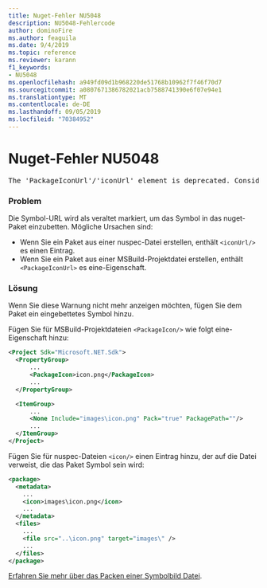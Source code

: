 ```yaml
---
title: Nuget-Fehler NU5048
description: NU5048-Fehlercode
author: dominoFire
ms.author: feaguila
ms.date: 9/4/2019
ms.topic: reference
ms.reviewer: karann
f1_keywords:
- NU5048
ms.openlocfilehash: a949fd09d1b968220de51768b10962f7f46f70d7
ms.sourcegitcommit: a0807671386782021acb7588741390e6f07e94e1
ms.translationtype: MT
ms.contentlocale: de-DE
ms.lasthandoff: 09/05/2019
ms.locfileid: "70384952"
---
```

# <a name="nuget-error-nu5048"></a>Nuget-Fehler NU5048

<pre>The 'PackageIconUrl'/'iconUrl' element is deprecated. Consider using the 'PackageIcon'/'icon' element instead. Learn more at https://aka.ms/deprecateIconUrl</pre>


### <a name="issue"></a>Problem

Die Symbol-URL wird als veraltet markiert, um das Symbol in das nuget-Paket einzubetten. Mögliche Ursachen sind:

- Wenn Sie ein Paket aus einer nuspec-Datei erstellen, enthält `<iconUrl/>` es einen Eintrag.
- Wenn Sie ein Paket aus einer MSBuild-Projektdatei erstellen, enthält `<PackageIconUrl>` es eine-Eigenschaft.


### <a name="solution"></a>Lösung

Wenn Sie diese Warnung nicht mehr anzeigen möchten, fügen Sie dem Paket ein eingebettetes Symbol hinzu.

Fügen Sie für MSBuild-Projektdateien `<PackageIcon/>` wie folgt eine-Eigenschaft hinzu:

```xml
<Project Sdk="Microsoft.NET.Sdk">
  <PropertyGroup>
      ...
      <PackageIcon>icon.png</PackageIcon>
      ...
  </PropertyGroup>

  <ItemGroup>
      ...
      <None Include="images\icon.png" Pack="true" PackagePath=""/>
      ...
  </ItemGroup>
</Project>
```

Fügen Sie für nuspec-Dateien `<icon/>` einen Eintrag hinzu, der auf die Datei verweist, die das Paket Symbol sein wird:

```xml
<package>
  <metadata>
    ...
    <icon>images\icon.png</icon>
    ...
  </metadata>
  <files>
    ...
    <file src="..\icon.png" target="images\" />
    ...
  </files>
</package>
```

[Erfahren Sie mehr über das Packen einer Symbolbild Datei](../msbuild-targets.md#packing-an-icon-image-file).
